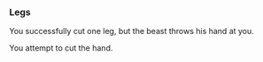 ### Legs

You successfully cut one leg, but the beast throws his hand at you.

You attempt to cut the hand.

